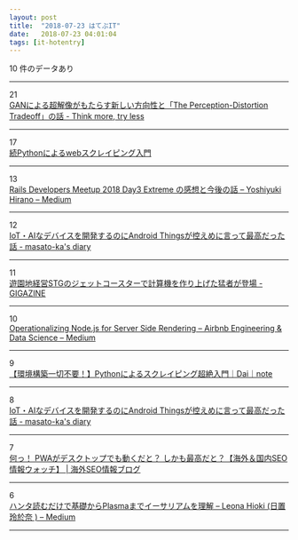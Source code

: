 ```yaml
---
layout: post
title:  "2018-07-23 はてぶIT"
date:   2018-07-23 04:01:04
tags: [it-hotentry]
---
```

10 件のデータあり

<hr><div class="row">
<div class="col-1"><span class="badge badge-pill badge-success h2">21</span></div>
<div class="col-11"><a href='http://keiku.hatenablog.jp/entry/2018/07/22/220158' target='_blank'>GANによる超解像がもたらす新しい方向性と「The Perception-Distortion Tradeoff」の話 - Think more, try less</a></div>
</div>
<hr>
<div class="row">
<div class="col-1"><span class="badge badge-pill badge-success h2">17</span></div>
<div class="col-11"><a href='https://www.slideshare.net/checkpoint77/pythonweb-49434540' target='_blank'>続Pythonによるwebスクレイピング入門</a></div>
</div>
<hr>
<div class="row">
<div class="col-1"><span class="badge badge-pill badge-success h2">13</span></div>
<div class="col-11"><a href='https://medium.com/@yhirano55/7fffaae4c042' target='_blank'>Rails Developers Meetup 2018 Day3 Extreme の感想と今後の話 – Yoshiyuki Hirano – Medium</a></div>
</div>
<hr>
<div class="row">
<div class="col-1"><span class="badge badge-pill badge-success h2">12</span></div>
<div class="col-11"><a href='http://masato-ka.hatenablog.com/entry/2018/07/22/202525' target='_blank'>IoT・AIなデバイスを開発するのにAndroid Thingsが控えめに言って最高だった話 - masato-ka's diary</a></div>
</div>
<hr>
<div class="row">
<div class="col-1"><span class="badge badge-pill badge-success h2">11</span></div>
<div class="col-11"><a href='https://gigazine.net/news/20180722-rollercoaster-tycoon-calculator/' target='_blank'>遊園地経営STGのジェットコースターで計算機を作り上げた猛者が登場 - GIGAZINE</a></div>
</div>
<hr>
<div class="row">
<div class="col-1"><span class="badge badge-pill badge-success h2">10</span></div>
<div class="col-11"><a href='https://medium.com/airbnb-engineering/c5ba718acfc9' target='_blank'>Operationalizing Node.js for Server Side Rendering – Airbnb Engineering & Data Science – Medium</a></div>
</div>
<hr>
<div class="row">
<div class="col-1"><span class="badge badge-pill badge-success h2">9</span></div>
<div class="col-11"><a href='https://note.mu/daikawai/n/nc73889d6d835' target='_blank'>【環境構築一切不要！】Pythonによるスクレイピング超絶入門｜Dai｜note</a></div>
</div>
<hr>
<div class="row">
<div class="col-1"><span class="badge badge-pill badge-success h2">8</span></div>
<div class="col-11"><a href='https://ift.tt/2mAFRCx' target='_blank'>IoT・AIなデバイスを開発するのにAndroid Thingsが控えめに言って最高だった話 - masato-ka's diary</a></div>
</div>
<hr>
<div class="row">
<div class="col-1"><span class="badge badge-pill badge-success h2">7</span></div>
<div class="col-11"><a href='https://www.suzukikenichi.com/blog/seowatch180720/' target='_blank'>何っ！ PWAがデスクトップでも動くだと？ しかも最高だと？【海外＆国内SEO情報ウォッチ】 | 海外SEO情報ブログ</a></div>
</div>
<hr>
<div class="row">
<div class="col-1"><span class="badge badge-pill badge-success h2">6</span></div>
<div class="col-11"><a href='https://medium.com/@leonahioki/555a6a18f903' target='_blank'>ハンタ読むだけで基礎からPlasmaまでイーサリアムを理解 – Leona Hioki (日置 玲於奈 ) – Medium</a></div>
</div>
<hr>
